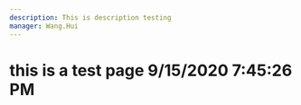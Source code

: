 ```yaml
---
description: This is description testing
manager: Wang.Hui
---
```

# this is a test page 9/15/2020 7:45:26 PM